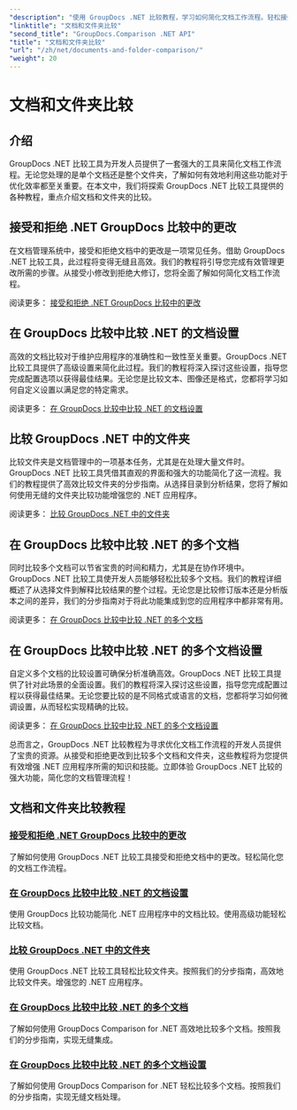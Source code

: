 ```yaml
---
"description": "使用 GroupDocs .NET 比较教程，学习如何简化文档工作流程。轻松接受、拒绝更改以及比较文档和文件夹。"
"linktitle": "文档和文件夹比较"
"second_title": "GroupDocs.Comparison .NET API"
"title": "文档和文件夹比较"
"url": "/zh/net/documents-and-folder-comparison/"
"weight": 20
---
```


# 文档和文件夹比较

## 介绍

GroupDocs .NET 比较工具为开发人员提供了一套强大的工具来简化文档工作流程。无论您处理的是单个文档还是整个文件夹，了解如何有效地利用这些功能对于优化效率都至关重要。在本文中，我们将探索 GroupDocs .NET 比较工具提供的各种教程，重点介绍文档和文件夹的比较。

## 接受和拒绝 .NET GroupDocs 比较中的更改

在文档管理系统中，接受和拒绝文档中的更改是一项常见任务。借助 GroupDocs .NET 比较工具，此过程将变得无缝且高效。我们的教程将引导您完成有效管理更改所需的步骤。从接受小修改到拒绝大修订，您将全面了解如何简化文档工作流程。

阅读更多： [接受和拒绝 .NET GroupDocs 比较中的更改](./accept-reject-changes-dotnet/)

## 在 GroupDocs 比较中比较 .NET 的文档设置

高效的文档比较对于维护应用程序的准确性和一致性至关重要。GroupDocs .NET 比较工具提供了高级设置来简化此过程。我们的教程将深入探讨这些设置，指导您完成配置选项以获得最佳结果。无论您是比较文本、图像还是格式，您都将学习如何自定义设置以满足您的特定需求。

阅读更多： [在 GroupDocs 比较中比较 .NET 的文档设置](./compare-documents-settings-dotnet/)

## 比较 GroupDocs .NET 中的文件夹

比较文件夹是文档管理中的一项基本任务，尤其是在处理大量文件时。GroupDocs .NET 比较工具凭借其直观的界面和强大的功能简化了这一流程。我们的教程提供了高效比较文件夹的分步指南。从选择目录到分析结果，您将了解如何使用无缝的文件夹比较功能增强您的 .NET 应用程序。

阅读更多： [比较 GroupDocs .NET 中的文件夹](./compare-folders-dotnet/)

## 在 GroupDocs 比较中比较 .NET 的多个文档

同时比较多个文档可以节省宝贵的时间和精力，尤其是在协作环境中。GroupDocs .NET 比较工具使开发人员能够轻松比较多个文档。我们的教程详细概述了从选择文件到解释比较结果的整个过程。无论您是比较修订版本还是分析版本之间的差异，我们的分步指南对于将此功能集成到您的应用程序中都非常有用。

阅读更多： [在 GroupDocs 比较中比较 .NET 的多个文档](./compare-multiple-documents-dotnet/)

## 在 GroupDocs 比较中比较 .NET 的多个文档设置

自定义多个文档的比较设置可确保分析准确高效。GroupDocs .NET 比较工具提供了针对此场景的全面设置。我们的教程将深入探讨这些设置，指导您完成配置过程以获得最佳结果。无论您要比较的是不同格式或语言的文档，您都将学习如何微调设置，从而轻松实现精确的比较。

阅读更多： [在 GroupDocs 比较中比较 .NET 的多个文档设置](./compare-multiple-documents-settings-dotnet/)

总而言之，GroupDocs .NET 比较教程为寻求优化文档工作流程的开发人员提供了宝贵的资源。从接受和拒绝更改到比较多个文档和文件夹，这些教程将为您提供有效增强 .NET 应用程序所需的知识和技能。立即体验 GroupDocs .NET 比较的强大功能，简化您的文档管理流程！
## 文档和文件夹比较教程
### [接受和拒绝 .NET GroupDocs 比较中的更改](./accept-reject-changes-dotnet/)
了解如何使用 GroupDocs .NET 比较工具接受和拒绝文档中的更改。轻松简化您的文档工作流程。
### [在 GroupDocs 比较中比较 .NET 的文档设置](./compare-documents-settings-dotnet/)
使用 GroupDocs 比较功能简化 .NET 应用程序中的文档比较。使用高级功能轻松比较文档。
### [比较 GroupDocs .NET 中的文件夹](./compare-folders-dotnet/)
使用 GroupDocs .NET 比较工具轻松比较文件夹。按照我们的分步指南，高效地比较文件夹。增强您的 .NET 应用程序。
### [在 GroupDocs 比较中比较 .NET 的多个文档](./compare-multiple-documents-dotnet/)
了解如何使用 GroupDocs Comparison for .NET 高效地比较多个文档。按照我们的分步指南，实现无缝集成。
### [在 GroupDocs 比较中比较 .NET 的多个文档设置](./compare-multiple-documents-settings-dotnet/)
了解如何使用 GroupDocs Comparison for .NET 轻松比较多个文档。按照我们的分步指南，实现无缝文档处理。